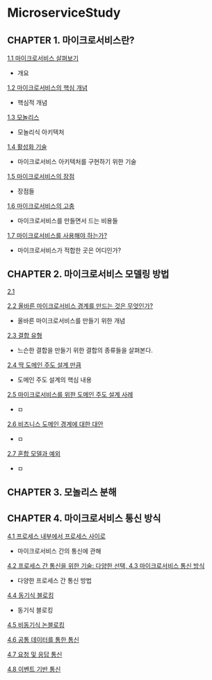 # MicroserviceStudy



## CHAPTER 1. 마이크로서비스란?

[1.1 마이크로서비스 살펴보기](https://github.com/changuii/MicroserviceStudy/blob/main/chapter1/Preview.md)
- 개요

[1.2 마이크로서비스의 핵심 개념](https://github.com/changuii/MicroserviceStudy/blob/main/chapter1/KeyConcept.md)
- 핵심적 개념

[1.3 모놀리스](https://github.com/changuii/MicroserviceStudy/blob/main/chapter1/MonolithicArchitecture.md)
- 모놀리식 아키텍처

[1.4 활성화 기술](https://github.com/changuii/MicroserviceStudy/blob/main/chapter1/ActivationTechnology.md)
- 마이크로서비스 아키텍처를 구현하기 위한 기술

[1.5 마이크로서비스의 장점](https://github.com/changuii/MicroserviceStudy/blob/main/chapter1/Advantage.md)
- 장점들

[1.6 마이크로서비스의 고충](https://github.com/changuii/MicroserviceStudy/blob/main/chapter1/Difficulty.md)
- 마이크로서비스를 만들면서 드는 비용들

[1.7 마이크로서비스를 사용해야 하는가?](https://github.com/changuii/MicroserviceStudy/blob/main/chapter1/Suitable.md)
- 마이크로서비스가 적합한 곳은 어디인가?


## CHAPTER 2. 마이크로서비스 모델링 방법


[2.1]()

[2.2 올바른 마이크로서비스 경계를 만드는 것은 무엇인가?](https://github.com/changuii/MicroserviceStudy/blob/main/chapter2/Boundary.md)
- 올바른 마이크로서비스를 만들기 위한 개념

[2.3 결합 유형](https://github.com/changuii/MicroserviceStudy/blob/main/chapter2/CombinationType.md)
- 느슨한 결합을 만들기 위한 결합의 종류들을 살펴본다.  

[2.4 딱 도메인 주도 설계 만큼](https://github.com/changuii/MicroserviceStudy/blob/main/chapter2/DomainDrivenDesign.md)
- 도메인 주도 설계의 핵심 내용

[2.5 마이크로서비스를 위한 도메인 주도 설계 사례]()
- ㅁ
  
[2.6 비즈니스 도메인 경계에 대한 대안]()
- ㅁ
  
[2.7 혼합 모델과 예외]()
- ㅁ


## CHAPTER 3. 모놀리스 분해


## CHAPTER 4. 마이크로서비스 통신 방식


[4.1 프로세스 내부에서 프로세스 사이로](https://github.com/changuii/MicroserviceStudy/blob/main/chapter4/BetweenProcesses.md)
- 마이크로서비스 간의 통신에 관해

[4.2 프로세스 간 통신을 위한 기술: 다양한 선택, 4.3 마이크로서비스 통신 방식](https://github.com/changuii/MicroserviceStudy/blob/main/chapter4/CommunicationTechnology.md)
- 다양한 프로세스 간 통신 방법

[4.4 동기식 블로킹](https://github.com/changuii/MicroserviceStudy/blob/main/chapter4/SynchronousBlocking.md)
- 동기식 블로킹

[4.5 비동기식 논블로킹](https://github.com/changuii/MicroserviceStudy/blob/main/chapter4/AsynchronousNonblocking.md)

[4.6 공통 데이터를 통한 통신](https://github.com/changuii/MicroserviceStudy/blob/main/chapter4/CommonData.md)

[4.7 요청 및 응답 통신](https://github.com/changuii/MicroserviceStudy/blob/main/chapter4/AsynchronousNonblocking.md)

[4.8 이벤트 기반 통신](https://github.com/changuii/MicroserviceStudy/blob/main/chapter4/EventDriven)